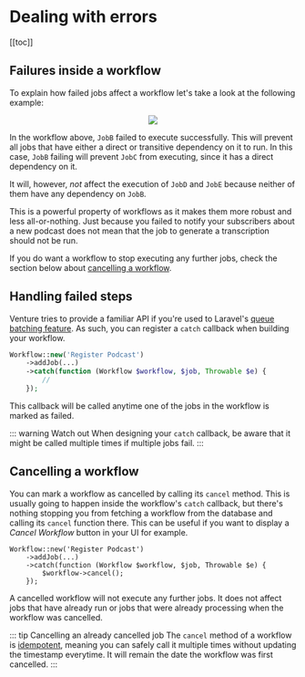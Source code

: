 # Dealing with errors

[[toc]]

## Failures inside a workflow

To explain how failed jobs affect a workflow let's take a look at the following example:

<div style="text-align: center">
    <img src="/workflow-5.svg" />
</div>

In the workflow above, `JobB` failed to execute successfully. This will prevent all jobs that have either a direct or transitive dependency on it to run. In this case, `JobB` failing will prevent `JobC` from executing, since it has a direct dependency on it.

It will, however, _not_ affect the execution of `JobD` and `JobE` because neither of them have any dependency on `JobB`.

This is a powerful property of workflows as it makes them more robust and less all-or-nothing. Just because you failed to notify your subscribers about a new podcast does not mean that the job to generate a transcription should not be run.

If you do want a workflow to stop executing any further jobs, check the section below about [cancelling a workflow](#cancelling-a-workflow).

## Handling failed steps

Venture tries to provide a familiar API if you're used to Laravel's [queue batching feature](https://laravel.com/docs/8.x/queues#dispatching-batches). As such, you can register a `catch` callback when building your workflow.

```php
Workflow::new('Register Podcast')
    ->addJob(...)
    ->catch(function (Workflow $workflow, $job, Throwable $e) {
        //
    });
```

This callback will be called anytime one of the jobs in the workflow is marked as failed.

::: warning Watch out
When designing your `catch` callback, be aware that it might be called multiple times if multiple jobs fail.
:::

## Cancelling a workflow

You can mark a workflow as cancelled by calling its `cancel` method. This is usually going to happen inside the workflow's `catch` callback, but there's nothing stopping you from fetching a workflow from the database and calling its `cancel` function there. This can be useful if you want to display a _Cancel Workflow_ button in your UI for example.

```php{4}
Workflow::new('Register Podcast')
    ->addJob(...)
    ->catch(function (Workflow $workflow, $job, Throwable $e) {
        $workflow->cancel();
    });
```

A cancelled workflow will not execute any further jobs. It does not affect jobs that have already run or jobs that were already processing when the workflow was cancelled.

::: tip Cancelling an already cancelled job
The `cancel` method of a workflow is [idempotent](https://en.wikipedia.org/wiki/Idempotence), meaning you can safely call it multiple times without updating the timestamp everytime. It will remain the date the workflow was first cancelled.
:::
